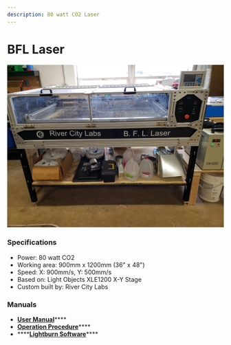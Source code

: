 ```yaml
---
description: 80 watt CO2 Laser
---
```


# BFL Laser

![](../.gitbook/assets/bfl-laser.jpg)

### Specifications

* Power: 80 watt CO2
* Working area: 900mm x 1200mm \(36" x 48"\)
* Speed: X: 900mm/s, Y: 500mm/s
* Based on: Light Objects XLE1200 X-Y Stage
* Custom built by: River City Labs

### Manuals

* [**User Manual**](https://drive.google.com/file/d/0BysG132m5sYncWg0Y1Z1M2hjTjA/view?usp=sharing)\*\*\*\*
* [**Operation Procedure**](https://drive.google.com/file/d/1sn24B9tjyGytF6F1ekgO4wnorJ1aWT33/view?usp=sharing)\*\*\*\*
* \*\*\*\*[**Lightburn Software**](https://github.com/LightBurnSoftware/Documentation/blob/master/README.md)\*\*\*\*

